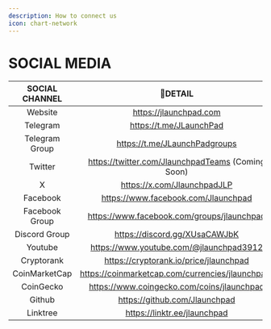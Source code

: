 ```yaml
---
description: How to connect us
icon: chart-network
---
```


# SOCIAL MEDIA

<table><thead><tr><th width="213.5" align="center">SOCIAL CHANNEL</th><th align="center">DETAIL</th></tr></thead><tbody><tr><td align="center">Website</td><td align="center"><a href="https://jlaunchpad.com/">https://jlaunchpad.com</a></td></tr><tr><td align="center">Telegram </td><td align="center"><a href="https://t.me/JLaunchPad">https://t.me/JLaunchPad</a></td></tr><tr><td align="center">Telegram Group</td><td align="center"><a href="https://t.me/JLaunchPadgroups">https://t.me/JLaunchPadgroups</a></td></tr><tr><td align="center">Twitter</td><td align="center"><a href="https://twitter.com/JlaunchpadTeams">https://twitter.com/JlaunchpadTeams</a> (Coming Soon)</td></tr><tr><td align="center">X</td><td align="center"><a href="https://x.com/JlaunchpadJLP">https://x.com/JlaunchpadJLP</a></td></tr><tr><td align="center">Facebook</td><td align="center"><a href="https://www.facebook.com/Jlaunchpad-103169218760517/">https://www.facebook.com/Jlaunchpad</a></td></tr><tr><td align="center">Facebook Group</td><td align="center"><a href="https://www.facebook.com/groups/jlaunchpad">https://www.facebook.com/groups/jlaunchpad</a></td></tr><tr><td align="center">Discord Group</td><td align="center"><a href="https://discord.gg/XUsaCAWJbK">https://discord.gg/XUsaCAWJbK</a></td></tr><tr><td align="center">Youtube</td><td align="center"><a href="https://www.youtube.com/@jlaunchpad3912">https://www.youtube.com/@jlaunchpad3912</a></td></tr><tr><td align="center">Cryptorank</td><td align="center"><a href="https://cryptorank.io/price/jlaunchpad">https://cryptorank.io/price/jlaunchpad</a></td></tr><tr><td align="center">CoinMarketCap</td><td align="center"><a href="https://coinmarketcap.com/vi/currencies/jlaunchpad/">https://coinmarketcap.com/currencies/jlaunchpad/</a></td></tr><tr><td align="center">CoinGecko</td><td align="center"><a href="https://www.coingecko.com/en/coins/jlaunchpad">https://www.coingecko.com/coins/jlaunchpad</a></td></tr><tr><td align="center">Github</td><td align="center"><a href="https://github.com/Jlaunchpad">https://github.com/Jlaunchpad</a></td></tr><tr><td align="center">Linktree</td><td align="center"><a href="https://linktr.ee/jlaunchpad">https://linktr.ee/jlaunchpad</a></td></tr></tbody></table>

